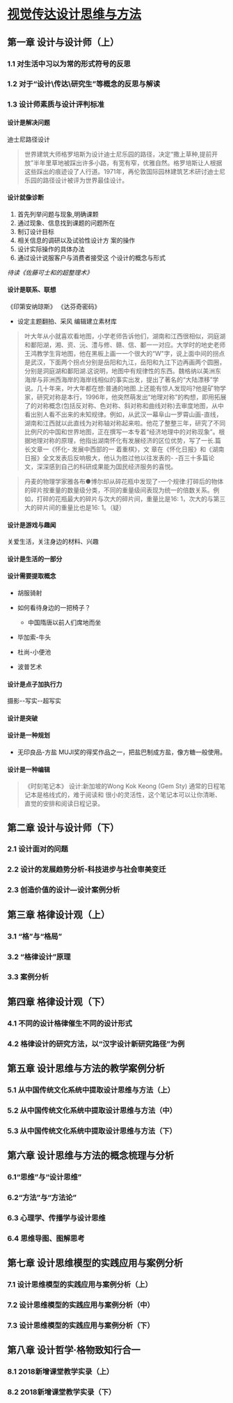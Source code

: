 # [视觉传达设计思维与方法](https://www.bilibili.com/video/BV1zk4y197K4)

## 第一章 设计与设计师（上）
###    1.1 对生活中习以为常的形式符号的反思
###    1.2 对于“设计\传达\研究生”等概念的反思与解读
###    1.3 设计师素质与设计评判标准

#### 设计是解决问题        
迪士尼路径设计 
>世界建筑大师格罗培斯为设计迪士尼乐园的路径，决定“撒上草种,提前开放”半年里草地被踩出许多小路，有宽有窄，优雅自然。格罗培斯让人根据这些踩出的痕迹设了人行道。1971年，再伦敦国际园林建筑艺术研讨迪士尼乐园的路径设计被评为世界最佳设计。

#### 设计就像诊断
1. 首先列举问题与现象,明确课颗
2. 通过现象、信息找到课题的问题所在
3. 制订设计目标
4. 相关信息的调研以及试验性设计方
案的操作
5. 设计实际操作的具体办法
6. 通过设计说服客户与消费者接受这
个设计的概念与形式

*待读《佐藤可士和的超整理术》*

#### 设计是联系、联想
《印第安纳琼斯》
《达芬奇密码》
* 设定主题翻拍、采风    编辑建立素材库

>叶大年从小就喜欢看地图，小学老师告诉他们，湖南和江西很相似，洞庭湖和鄱阳湖，湘、资、沅、澧与修、赣、信、鄱一一对应。大学时的地史老师王鸿教学生背地图，他在黑板上画一一个很大的“W"字，说上面中间的拐点是武汉，下面两个拐点分别是岳阳和九江，岳阳和九江下边再画两个圆圈，分别是洞庭湖和鄱阳湖.这说明，地图中有规律性的东西。魏格纳以美洲东海岸与非洲西海岸的海岸线相似的事实出发，提出了著名的“大陆漂移”学说。几十年来，叶大年都在想:普通的地图.上还能有惊人发现吗?他是矿物学家，研究对称是本行，1996年，他突然萌发出“地理对称”的构想，即用拓展了的对称概念(包括反对称、色对称、斜对称和曲线对称)去审度地图，从中看出别人看不出来的未知规律。例如，从武汉一幕阜山一罗霄山画-直线，湖南和江西就以此直线为对称轴对称起来啦。他花了整整三年，研究了不同比例尺的中国和世界地图，正在撰写一本专着“经济地理中的对称现象”。根据地理对称的原理，他指出湖南怀化有发展经济的区位优势，写了一长.篇长文章一《怀化- 发展中西部的一 着重棋》，文
章在《怀化日报》和《湖南日报》全文发表后反响极大，他认为胜过他以往发表的- -百三十多篇论文，深深感到自己的科研成果能为国民经济服务的喜悦。

>丹麦的物理学家雅各布●博尔却从碎花瓶中发现了-一个规律:打碎后的物体的碎片按重量的数量级分类，不同的重量级间表现为统一的倍数关系。例如，打碎的花瓶最大的碎片与次大的碎片间，重量比是16: 1，次大的与第三大的碎片间的重量比也是16: 1。（疑）

#### 设计是游戏与趣闻
关爱生活，关注身边的材料、兴趣

#### 设计是生活的一部分

#### 设计需要提取概念
* 胡服骑射
* 如何看待身边的一把椅子？
    * 中国隋唐以前人们席地而坐
* 毕加索-牛头
* 杜尚-小便池

* 波普艺术

#### 设计是点子加执行力

摄影--写实--超写实

#### 设计是突破

#### 设计是一种规划
* 无印良品-方盐 MUJI奖的得奖作品之一，把盐巴制成方盐，像方糖一般使用。
#### 设计是一种编辑

>《时刻笔记本》
设计:新加坡的Wong Kok Keong (Gem Sty)
通常的日程笔记本是格线式的，难于阅读和
很小的灵活性，这个笔记本可以让你清晰、
直觉的安排和阅读日程记录。

## 第二章 设计与设计师（下）
###    2.1 设计面对的问题
###    2.2 设计的发展趋势分析-科技进步与社会审美变迁
###    2.3 创造价值的设计—设计案例分析
## 第三章 格律设计观（上）
###    3.1 “格”与“格局”
###    3.2 “格律设计”原理
###    3.3 案例分析
## 第四章 格律设计观（下）
###    4.1 不同的设计格律催生不同的设计形式
###    4.2 格律设计的研究方法，以“汉字设计新研究路径”为例
## 第五章 设计思维与方法的教学案例分析 
###    5.1 从中国传统文化系统中提取设计思维与方法（上）
###    5.2 从中国传统文化系统中提取设计思维与方法（中）
###    5.3 从中国传统文化系统中提取设计思维与方法（下）           
## 第六章 设计思维与方法的概念梳理与分析 
###    6.1“思维”与“设计思维”
###    6.2“方法”与“方法论”
###    6.3 心理学、传播学与设计思维
###    6.4 思维导图、图解思考
## 第七章 设计思维模型的实践应用与案例分析 
###    7.1 设计思维模型的实践应用与案例分析（上）
###    7.2 设计思维模型的实践应用与案例分析（中）
###    7.3 设计思维模型的实践应用与案例分析（下）
## 第八章 设计哲学·格物致知行合一 
###    8.1 2018新增课堂教学实录（上）
###    8.2 2018新增课堂教学实录（下）


